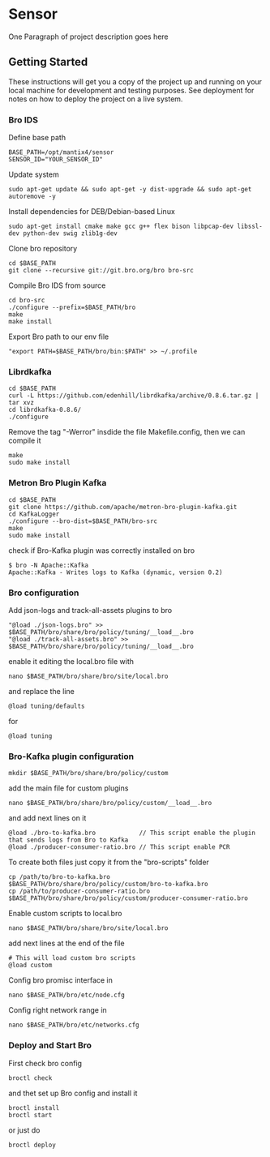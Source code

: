 # Sensor

One Paragraph of project description goes here

## Getting Started

These instructions will get you a copy of the project up and running on your local machine for development and testing purposes. See deployment for notes on how to deploy the project on a live system.
### Bro IDS

Define base path
```
BASE_PATH=/opt/mantix4/sensor
SENSOR_ID="YOUR_SENSOR_ID"
```

Update system

```
sudo apt-get update && sudo apt-get -y dist-upgrade && sudo apt-get autoremove -y
```

Install dependencies for DEB/Debian-based Linux
```
sudo apt-get install cmake make gcc g++ flex bison libpcap-dev libssl-dev python-dev swig zlib1g-dev
```

Clone bro repository

```
cd $BASE_PATH
git clone --recursive git://git.bro.org/bro bro-src
```

Compile Bro IDS from source

```
cd bro-src
./configure --prefix=$BASE_PATH/bro
make
make install
```

Export Bro path to our env file
```
"export PATH=$BASE_PATH/bro/bin:$PATH" >> ~/.profile
```

### Librdkafka

```
cd $BASE_PATH
curl -L https://github.com/edenhill/librdkafka/archive/0.8.6.tar.gz | tar xvz
cd librdkafka-0.8.6/
./configure
```
Remove the tag  "-Werror" insdide the file  Makefile.config, then we can compile it
```
make
sudo make install
```

### Metron Bro Plugin Kafka

```
cd $BASE_PATH
git clone https://github.com/apache/metron-bro-plugin-kafka.git
cd KafkaLogger
./configure --bro-dist=$BASE_PATH/bro-src
make
sudo make install
```

check if Bro-Kafka plugin was correctly installed on bro

```
$ bro -N Apache::Kafka
Apache::Kafka - Writes logs to Kafka (dynamic, version 0.2)
```

### Bro configuration

Add json-logs and track-all-assets plugins to bro
```
"@load ./json-logs.bro" >> $BASE_PATH/bro/share/bro/policy/tuning/__load__.bro
"@load ./track-all-assets.bro" >> $BASE_PATH/bro/share/bro/policy/tuning/__load__.bro
```

enable it editing the local.bro file with
```
nano $BASE_PATH/bro/share/bro/site/local.bro
```
and replace the line
```
@load tuning/defaults
```
for
```
@load tuning
```

### Bro-Kafka plugin configuration
```
mkdir $BASE_PATH/bro/share/bro/policy/custom
```
add the main file for custom plugins
```
nano $BASE_PATH/bro/share/bro/policy/custom/__load__.bro
```
and add next lines on it
```
@load ./bro-to-kafka.bro            // This script enable the plugin that sends logs from Bro to Kafka
@load ./producer-consumer-ratio.bro // This script enable PCR
```
To create both files just copy it from the "bro-scripts" folder
``` 
cp /path/to/bro-to-kafka.bro $BASE_PATH/bro/share/bro/policy/custom/bro-to-kafka.bro
cp /path/to/producer-consumer-ratio.bro $BASE_PATH/bro/share/bro/policy/custom/producer-consumer-ratio.bro
```
	
Enable custom scripts to local.bro

```
nano $BASE_PATH/bro/share/bro/site/local.bro
```
add next lines at the end of the file
```
# This will load custom bro scripts
@load custom
```

Config bro promisc interface in
```
nano $BASE_PATH/bro/etc/node.cfg
```

Config right network range in
```
nano $BASE_PATH/bro/etc/networks.cfg
```

### Deploy and Start Bro

First check bro config
```
broctl check
```
and thet set up Bro config and install it
```
broctl install
broctl start
```
or just do
```
broctl deploy
```